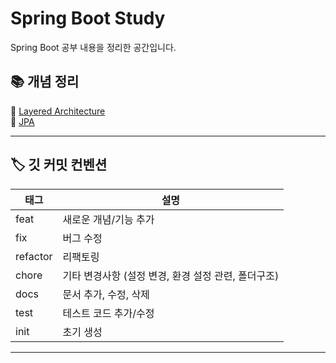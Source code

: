 # Spring Boot Study

Spring Boot 공부 내용을 정리한 공간입니다.

## 📚 개념 정리

📂 [Layered Architecture](concepts/layeredArchitecture.md)
<br>
📂 [JPA](concepts/jpa.md)

---

## 🏷️ 깃 커밋 컨벤션

| 태그     | 설명                                      |
| -------- | ----------------------------------------- |
| feat     | 새로운 개념/기능 추가                     |
| fix      | 버그 수정                                 |
| refactor | 리팩토링                                  |
| chore    | 기타 변경사항 (설정 변경, 환경 설정 관련, 폴더구조) |
| docs     | 문서 추가, 수정, 삭제                     |
| test     | 테스트 코드 추가/수정                     |
| init     | 초기 생성                                 |

---

<!--
## 💡 테스트 코드

#### [테스트 코드 작성 이유]
 - 코드 기능이 예상대로 동작하는지 확인할 수 있고 코드 작성 초기 단계에서 버그를 발견할 수 있음
 - 코드 리팩토링 또는 새로운 기능 추가 시 기존 기능이 제대로 잘 동작하는지 확인할 수 있음

<br>

**JUnit**
- 자바에서 단위 테스트를 지원해주는 프레임워크
- TDD 지원
- Assert(검증)를 이용하여 결과의 기댓값과 실제값 비교
- @Test 어노테이션 마다 독립적으로 테스트 진행됨

<br>

**AssertJ**
- Fluent Assertion 라이브러리 (JUnit 과 함께 사용됨)
- 자바에서 가독성 높고 강력한 검증 제공
- 체이닝 메서드 지원(체이닝 메서드: 메서드 호출이 연속적으로 이어지는 패턴)

***

## 💡 JPA

**정의**
- 자바에서 사용하는 ORM(Object Relational Mapping) 기술 표준
- 자바 애플리케이션과 JDBC 사이에서 동작하며 자바 인터페이스로 정의되어 있음
- SQL 쿼리문을 직접 작성할 필요 없이 메서드로 CRUD 접근 가능

**ORM**
- 객체와 관계형 테이터베이스의 데이터를 매핑하는 기술
- 객체와 테이블을 매핑하여 패러다임 불일치 문제 해결

***

## 💡 DDD(Domain-Driven-Design)
- 도메인 모델 자체가 비즈니스 로직을 포함하고 있는 설계
- 비즈니스 로직이 도메인 모델에 포함되어 있어 개념과 규칙을 명확히 표현할 수 있음
- <a href="https://velog.io/@dnflekf2748/DDDDomain-Driven-Design">DDD 개념 참고 블로그</a>

## 💡 폴더 구조 및 역할
📂 domain/  <br>
├── EntityClass.java <br>
├── RepositoryInterface.java <br>
📂 service/  <br>
├── ServiceClass.java <br>
📂 web/  <br>
├── ApiController.java <br>
├── 📂 dto/ <br>
├── ├── Dto.java <br>

DTO
- 계층 간 데이터 전송을 위해 사용되는 객체
- 데이터 표현과 전송에 집중하며 비즈니스 로직 포함 X

Entity Class
- 데이터베이스 테이블과 매핑되는 객체
- JPA 와 같은 ORM 프레임워크에서 주로 사용됨

Repository Interface
- 데이터베이스와 CRUD 작업을 추상화
- JPA 레포지토리 상속받아 자동으로 CRUD 수행

Service Class
- 보통 비즈니스 로직을 포함하며 트랜잭션을 관리함
- 레포지토리와 상호작용하고 DTO를 통해 데이터 처리

Controller Class
- HTTP 요청을 처리하고 서비스 계층과 통신하여 필요한 작업 수행함
-->
